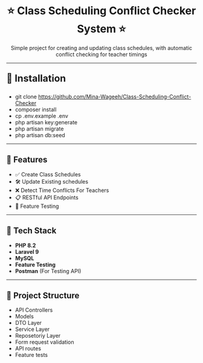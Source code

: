 <h1  align="center" style="border: none; padding: 0; margin: 0;">⭐ Class Scheduling Conflict Checker System ⭐</h1>

<p align="center">Simple project for creating and updating class schedules, with automatic conflict checking for teacher timings</p>

---

<p style="font-size:25px ; font-weight:bold">🚀 Installation</p>

- git clone https://github.com/Mina-Wageeh/Class-Scheduling-Conflict-Checker
- composer install
- cp .env.example .env
- php artisan key:generate
- php artisan migrate
- php artisan db:seed

---

## 🚀 Features

- ✅ Create Class Schedules
- 🛠️ Update Existing schedules
- ❌ Detect Time Conflicts For Teachers 
- 📋 RESTful API Endpoints
- 🧪 Feature Testing

---

## 🧰 Tech Stack

- **PHP 8.2**
- **Laravel 9**
- **MySQL**
- **Feature Testing**
- **Postman** (For Testing API)

---

## 📁 Project Structure

- API Controllers
- Models
- DTO Layer
- Service Layer
- Reposetoriy Layer
- Form request validation
- API routes
- Feature tests

